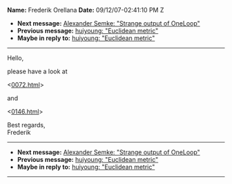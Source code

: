**Name:** Frederik Orellana
**Date:** 09/12/07-02:41:10 PM Z

  - **Next message:** [Alexander Semke: "Strange output of
    OneLoop"](0465.html)
  - **Previous message:** [huiyoung: "Euclidean metric"](0463.html)
  - **Maybe in reply to:** [huiyoung: "Euclidean metric"](0463.html)

-----

Hello,  

please have a look at  

<[0072.html](0072.html)>  

and  

<[0146.html](0146.html)>  

Best regards,  
Frederik  

-----

  - **Next message:** [Alexander Semke: "Strange output of
    OneLoop"](0465.html)
  - **Previous message:** [huiyoung: "Euclidean metric"](0463.html)
  - **Maybe in reply to:** [huiyoung: "Euclidean metric"](0463.html)

-----


